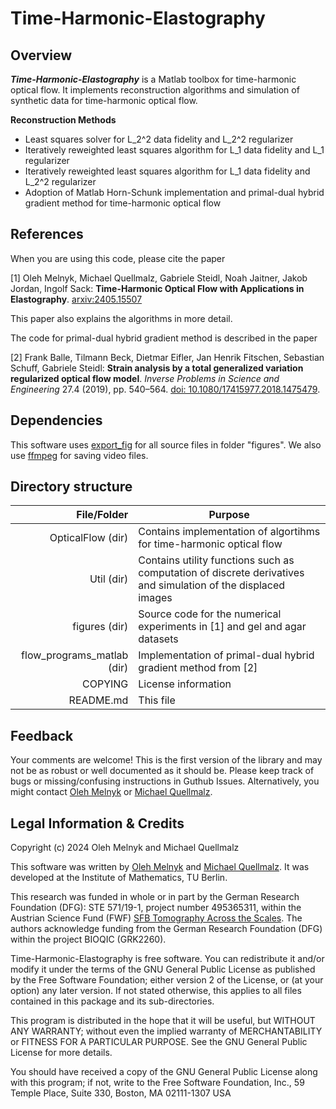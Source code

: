 Time-Harmonic-Elastography
=========================

Overview
--------
***Time-Harmonic-Elastography*** is a Matlab toolbox for time-harmonic optical flow.
It implements reconstruction algorithms and simulation of synthetic data for time-harmonic optical flow.

__Reconstruction Methods__
* Least squares solver for L_2^2 data fidelity and L_2^2 regularizer
* Iteratively reweighted least squares algorithm for L_1 data fidelity and L_1 regularizer
* Iteratively reweighted least squares algorithm for L_1 data fidelity and L_2^2 regularizer 
* Adoption of Matlab Horn-Schunk implementation and primal-dual hybrid gradient method for time-harmonic optical flow

References
----------
When you are using this code, please cite the paper

[1] Oleh Melnyk, Michael Quellmalz, Gabriele Steidl, Noah Jaitner, Jakob Jordan, Ingolf Sack:
__Time-Harmonic Optical Flow with Applications in Elastography__.
[arxiv:2405.15507](https://arxiv.org/abs/2405.15507)

This paper also explains the algorithms in more detail.

The code for primal-dual hybrid gradient method is described in the paper

[2] Frank Balle, Tilmann Beck, Dietmar Eifler, Jan Henrik Fitschen, Sebastian Schuff, Gabriele Steidl:
__Strain analysis by a total generalized variation regularized optical flow model__.
*Inverse Problems in Science and Engineering* 27.4 (2019), pp. 540–564. [doi: 10.1080/17415977.2018.1475479](https://doi.org/10.1080/17415977.2018.1475479). 

Dependencies
------------
This software uses [export_fig](https://de.mathworks.com/matlabcentral/fileexchange/23629-export_fig) for all source files in folder "figures".
We also use [ffmpeg](https://www.ffmpeg.org/) for saving video files. 

Directory structure
-------------------

File/Folder                | Purpose
--------------------------:| ---------------------------------------------------------------------
OpticalFlow (dir)          | Contains implementation of algortihms for time-harmonic optical flow 
Util (dir)                 | Contains utility functions such as computation of discrete derivatives and simulation of the displaced images
figures (dir) 	           | Source code for the numerical experiments in [1] and gel and agar datasets
flow_programs_matlab (dir) | Implementation of primal-dual hybrid gradient method from [2]
COPYING                    | License information
README.md                  | This file

Feedback
--------
Your comments are welcome! This is the first version of the library and may
not be as robust or well documented as it should be. Please keep track of bugs
or missing/confusing instructions in Guthub Issues.
Alternatively, you might contact
[Oleh Melnyk](mailto:oleh.melnyk@tu-berlin.de)
or
[Michael Quellmalz](mailto:quellmalz@math.tu-berlin.de).

Legal Information & Credits
---------------------------
Copyright (c) 2024 Oleh Melnyk and Michael Quellmalz

This software was written by [Oleh Melnyk](https://olehmelnyk.xyz/) and [Michael Quellmalz](https://page.math.tu-berlin.de/~quellm/).
It was developed at the Institute of Mathematics, TU Berlin.

This research was funded in whole or in part by the German Research Foundation (DFG): STE 571/19-1, project number 495365311, within the Austrian Science Fund (FWF) [SFB Tomography Across the Scales](https://tomography.univie.ac.at/). 
The authors acknowledge funding from the German Research Foundation (DFG) within the project BIOQIC (GRK2260).

Time-Harmonic-Elastography is free software. You can redistribute it and/or modify it under the
terms of the GNU General Public License as published by the Free Software
Foundation; either version 2 of the License, or (at your option) any later
version. If not stated otherwise, this applies to all files contained in this
package and its sub-directories.

This program is distributed in the hope that it will be useful,
but WITHOUT ANY WARRANTY; without even the implied warranty of
MERCHANTABILITY or FITNESS FOR A PARTICULAR PURPOSE.  See the
GNU General Public License for more details.

You should have received a copy of the GNU General Public License
along with this program; if not, write to the Free Software
Foundation, Inc., 59 Temple Place, Suite 330, Boston, MA  02111-1307  USA
